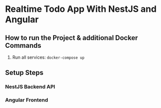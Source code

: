 # Realtime Todo App With NestJS and Angular

## How to run the Project & additional Docker Commands
1. Run all services: `docker-compose up`

## Setup Steps

### NestJS Backend API

### Angular Frontend